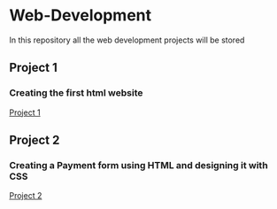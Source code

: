 # Web-Development
In this repository all the web development projects will be stored

## Project 1
### Creating the first html website
[Project 1](https://jenis-winsta.github.io/Web-Development/Project1/index.html)

## Project 2
### Creating a Payment form using HTML and designing it with CSS
[Project 2](https://jenis-winsta.github.io/Web-Development/Project2_form/Form.html)
